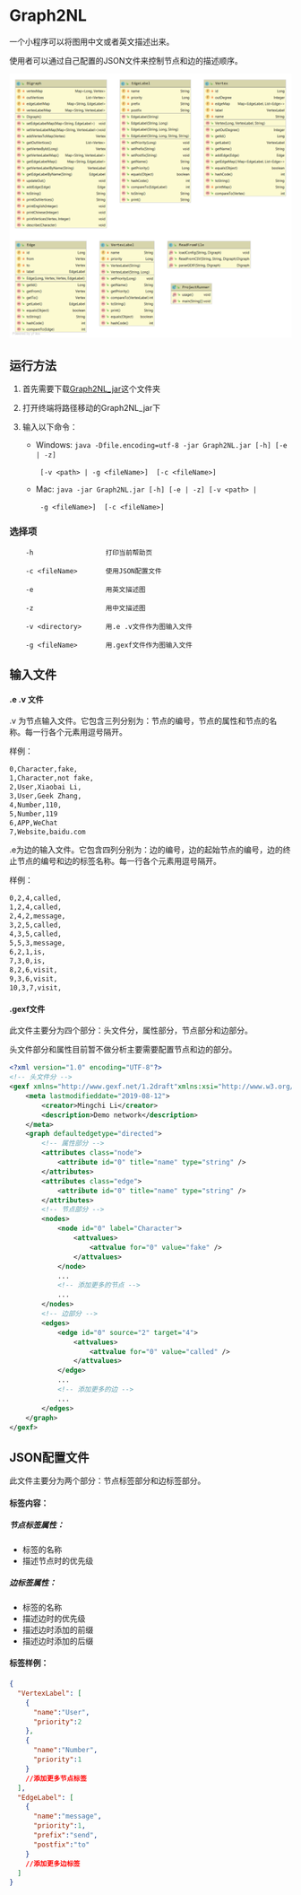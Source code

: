 

# Graph2NL

一个小程序可以将图用中文或者英文描述出来。

使用者可以通过自己配置的JSON文件来控制节点和边的描述顺序。

![](diagrams/uml.png)

## 运行方法
1. 首先需要下载[Graph2NL_jar](https://github.com/LMCNN/Graph2NL/tree/master/classes/artifacts/Graph2NL_jar)这个文件夹

2. 打开终端将路径移动的Graph2NL_jar下

3. 输入以下命令：

   - Windows:  `java -Dfile.encoding=utf-8 -jar Graph2NL.jar [-h] [-e | -z]`

     ` [-v <path> | -g <fileName>]  [-c <fileName>]`

   - Mac:      `java -jar Graph2NL.jar [-h] [-e | -z] [-v <path> |`

     ` -g <fileName>]  [-c <fileName>]`

### 选择项

        -h                  打印当前帮助页
    
        -c <fileName>       使用JSON配置文件
    
        -e                  用英文描述图
    
        -z                  用中文描述图
    
        -v <directory>      用.e .v文件作为图输入文件
    
        -g <fileName>       用.gexf文件作为图输入文件


## 输入文件

#### .e .v 文件

.v 为节点输入文件。它包含三列分别为：节点的编号，节点的属性和节点的名称。每一行各个元素用逗号隔开。

样例：

```
0,Character,fake,
1,Character,not fake,
2,User,Xiaobai Li,
3,User,Geek Zhang,
4,Number,110,
5,Number,119
6,APP,WeChat
7,Website,baidu.com

```

.e为边的输入文件。它包含四列分别为：边的编号，边的起始节点的编号，边的终止节点的编号和边的标签名称。每一行各个元素用逗号隔开。

样例：

```
0,2,4,called,
1,2,4,called,
2,4,2,message,
3,2,5,called,
4,3,5,called,
5,5,3,message,
6,2,1,is,
7,3,0,is,
8,2,6,visit,
9,3,6,visit,
10,3,7,visit,

```

#### .gexf文件

此文件主要分为四个部分：头文件分，属性部分，节点部分和边部分。

头文件部分和属性目前暂不做分析主要需要配置节点和边的部分。

```xml
<?xml version="1.0" encoding="UTF-8"?>
<!-- 头文件分 -->
<gexf xmlns="http://www.gexf.net/1.2draft"xmlns:xsi="http://www.w3.org/2001/XMLSchemainstance" xsi:schemaLocation="http://www.gexf.net/1.2drafthttp://www.gexf.net/1.2draft/gexf.xsd" version="1.2">
    <meta lastmodifieddate="2019-08-12">
        <creator>Mingchi Li</creator>
        <description>Demo network</description>
    </meta>
    <graph defaultedgetype="directed">
        <!-- 属性部分 -->
        <attributes class="node">
        	<attribute id="0" title="name" type="string" />
        </attributes>
        <attributes class="edge">
        	<attribute id="0" title="name" type="string" />
        </attributes>
    	<!-- 节点部分 -->
        <nodes>
            <node id="0" label="Character">
                <attvalues>
                    <attvalue for="0" value="fake" />
                </attvalues>
            </node>
            ...
            <!-- 添加更多的节点 -->
            ...
        </nodes>
        <!-- 边部分 -->
    	<edges>
            <edge id="0" source="2" target="4">
                <attvalues>
                	<attvalue for="0" value="called" />
                </attvalues>
            </edge>
        	...
            <!-- 添加更多的边 -->
            ...
        </edges>
    </graph>
</gexf>
```

## JSON配置文件

此文件主要分为两个部分：节点标签部分和边标签部分。

#### 标签内容：

##### 节点标签属性：

- 标签的名称
- 描述节点时的优先级

##### 边标签属性：

- 标签的名称
- 描述边时的优先级
- 描述边时添加的前缀
- 描述边时添加的后缀

#### 标签样例：

```json
{
  "VertexLabel": [
    {
      "name":"User",
      "priority":2
    },
    {
      "name":"Number",
      "priority":1
    }
    //添加更多节点标签
  ],
  "EdgeLabel": [
    {
      "name":"message",
      "priority":1,
      "prefix":"send",
      "postfix":"to"
    }
    //添加更多边标签
  ]
}
```

